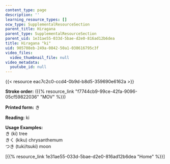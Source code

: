 ```yaml
---
content_type: page
description: ''
learning_resource_types: []
ocw_type: SupplementalResourceSection
parent_title: Hiragana
parent_type: SupplementalResourceSection
parent_uid: 1e31ae55-033d-5bae-d2e0-816ad12b6dea
title: Hiragana "ki"
uid: 905708eb-249a-0842-50a1-038616795c3f
video_files:
  video_thumbnail_file: null
video_metadata:
  youtube_id: null
---
```


{{< resource eac7c2c0-ccd4-0b9d-b8d5-359690e6162a >}}

**Stroke order:** ({{% resource_link "f7744cb9-99ce-42fa-9096-05cf59822036" "MOV" %}})

**Printed form:** き

**Reading:** ki

**Usage Examples:**  
き (ki) tree  
きく (kiku) chrysanthemum  
つき (tuki/tsuki) moon

  
\[{{% resource_link 1e31ae55-033d-5bae-d2e0-816ad12b6dea "Home" %}}\]